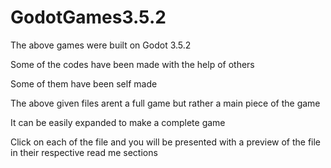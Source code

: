 # GodotGames3.5.2

The above games were built on Godot 3.5.2

Some of the codes have been made with the help of others

Some of them have been self made 

The above given files arent a full game but rather a main piece of the game

It can be easily expanded to make a complete game 

Click on each of the file and you will be presented with a preview of the file in their respective read me sections
